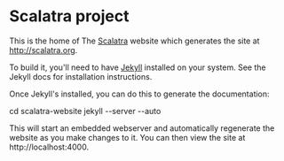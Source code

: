 # Scalatra project

This is the home of The [Scalatra](http://github.com/scalatra/scalatra/)
website which generates the site at http://scalatra.org.

To build it, you'll need to have [Jekyll](https://github.com/mojombo/jekyll)
installed on your system.  See the Jekyll docs for installation instructions.

Once Jekyll's installed, you can do this to generate the documentation:

 cd scalatra-website
 jekyll --server --auto

This will start an embedded webserver and automatically regenerate the website
as you make changes to it. You can then view the site at http://localhost:4000.
